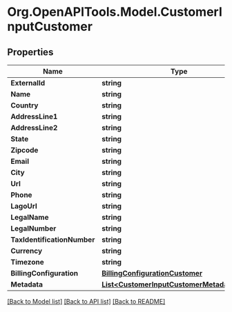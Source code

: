 # Org.OpenAPITools.Model.CustomerInputCustomer

## Properties

Name | Type | Description | Notes
------------ | ------------- | ------------- | -------------
**ExternalId** | **string** |  | 
**Name** | **string** |  | [optional] 
**Country** | **string** |  | [optional] 
**AddressLine1** | **string** |  | [optional] 
**AddressLine2** | **string** |  | [optional] 
**State** | **string** |  | [optional] 
**Zipcode** | **string** |  | [optional] 
**Email** | **string** |  | [optional] 
**City** | **string** |  | [optional] 
**Url** | **string** |  | [optional] 
**Phone** | **string** |  | [optional] 
**LagoUrl** | **string** |  | [optional] 
**LegalName** | **string** |  | [optional] 
**LegalNumber** | **string** |  | [optional] 
**TaxIdentificationNumber** | **string** |  | [optional] 
**Currency** | **string** |  | [optional] 
**Timezone** | **string** |  | [optional] 
**BillingConfiguration** | [**BillingConfigurationCustomer**](BillingConfigurationCustomer.md) |  | [optional] 
**Metadata** | [**List&lt;CustomerInputCustomerMetadataInner&gt;**](CustomerInputCustomerMetadataInner.md) |  | [optional] 

[[Back to Model list]](../README.md#documentation-for-models) [[Back to API list]](../README.md#documentation-for-api-endpoints) [[Back to README]](../README.md)

